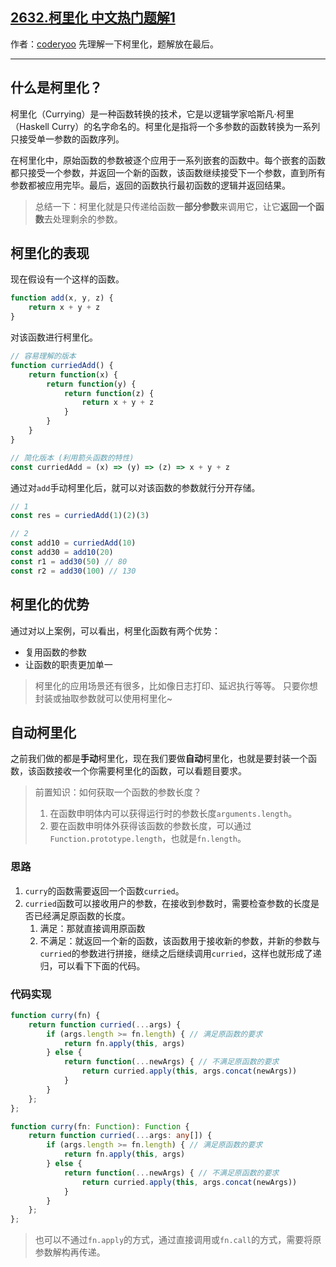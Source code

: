 ## [2632.柯里化 中文热门题解1](https://leetcode.cn/problems/curry/solutions/100000/shen-ru-li-jie-ke-li-hua-by-coderyoo-rx4e)

作者：[coderyoo](https://leetcode.cn/u/coderyoo)
先理解一下柯里化，题解放在最后。

----

## 什么是柯里化？

柯里化（Currying）是一种函数转换的技术，它是以逻辑学家哈斯凡·柯里（Haskell Curry）的名字命名的。柯里化是指将一个多参数的函数转换为一系列只接受单一参数的函数序列。

在柯里化中，原始函数的参数被逐个应用于一系列嵌套的函数中。每个嵌套的函数都只接受一个参数，并返回一个新的函数，该函数继续接受下一个参数，直到所有参数都被应用完毕。最后，返回的函数执行最初函数的逻辑并返回结果。

> 总结一下：柯里化就是只传递给函数一**部分参数**来调用它，让它**返回一个函数**去处理剩余的参数。

## 柯里化的表现
现在假设有一个这样的函数。
```javascript
function add(x, y, z) {
    return x + y + z
}
```
对该函数进行柯里化。
```javascript
// 容易理解的版本
function curriedAdd() {
    return function(x) {
        return function(y) {
            return function(z) {
                return x + y + z
            }
        }
    }
}

// 简化版本 (利用箭头函数的特性)
const curriedAdd = (x) => (y) => (z) => x + y + z

```
通过对`add`手动柯里化后，就可以对该函数的参数就行分开存储。
```javascript
// 1 
const res = curriedAdd(1)(2)(3)

// 2
const add10 = curriedAdd(10)
const add30 = add10(20)
const r1 = add30(50) // 80
const r2 = add30(100) // 130
```
## 柯里化的优势
通过对以上案例，可以看出，柯里化函数有两个优势：
- 复用函数的参数
- 让函数的职责更加单一

> 柯里化的应用场景还有很多，比如像日志打印、延迟执行等等。
> 只要你想封装或抽取参数就可以使用柯里化~

## 自动柯里化
之前我们做的都是**手动**柯里化，现在我们要做**自动**柯里化，也就是要封装一个函数，该函数接收一个你需要柯里化的函数，可以看题目要求。
> 前置知识：如何获取一个函数的参数长度？
> 1. 在函数申明体内可以获得运行时的参数长度`arguments.length`。
> 2. 要在函数申明体外获得该函数的参数长度，可以通过`Function.prototype.length`，也就是`fn.length`。
### 思路
1. `curry`的函数需要返回一个函数`curried`。
2. `curried`函数可以接收用户的参数，在接收到参数时，需要检查参数的长度是否已经满足原函数的长度。
    1. 满足：那就直接调用原函数
    2. 不满足：就返回一个新的函数，该函数用于接收新的参数，并新的参数与`curried`的参数进行拼接，继续之后继续调用`curried`，这样也就形成了递归，可以看下下面的代码。

### 代码实现
```javascript []
function curry(fn) {
    return function curried(...args) {
        if (args.length >= fn.length) { // 满足原函数的要求
            return fn.apply(this, args)
        } else {
            return function(...newArgs) { // 不满足原函数的要求
                return curried.apply(this, args.concat(newArgs))
            }
        }
    };
};
```
```typescript []
function curry(fn: Function): Function {
    return function curried(...args: any[]) {
        if (args.length >= fn.length) { // 满足原函数的要求
            return fn.apply(this, args)
        } else {
            return function(...newArgs) { // 不满足原函数的要求
                return curried.apply(this, args.concat(newArgs))
            }
        }
    };
};
```
> 也可以不通过`fn.apply`的方式，通过直接调用或`fn.call`的方式，需要将原参数解构再传递。

